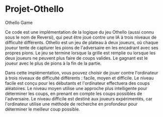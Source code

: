 # Projet-Othello
Othello Game

Ce code est une implémentation de la logique du jeu Othello (aussi connu sous le nom de Reversi), qui peut être joué contre une IA à trois niveaux de difficulté différents. Othello est un jeu de plateau à deux joueurs, où chaque joueur tente de capturer les pions de l'adversaire en les encadrant avec ses propres pions. Le jeu se termine lorsque la grille est remplie ou lorsque les deux joueurs ne peuvent plus faire de coups valides. Le gagnant est le joueur avec le plus de pions à la fin de la partie.

Dans cette implémentation, vous pouvez choisir de jouer contre l'ordinateur à trois niveaux de difficulté différents : facile, moyen et difficile. Le niveau facile est conçu pour les débutants et l'ordinateur effectuera des coups aléatoires. Le niveau moyen utilise une approche plus intelligente pour déterminer les coups, en prenant en compte les coups possibles de l'adversaire. Le niveau difficile est destiné aux joueurs expérimentés, car l'ordinateur utilise une méthode de recherche en profondeur pour déterminer le meilleur coup possible.
